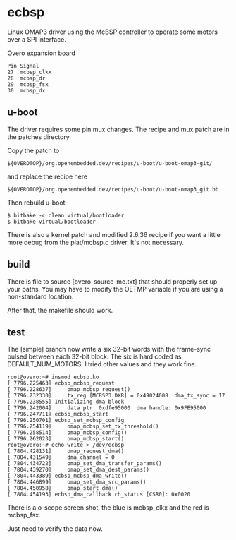   ecbsp
=======

Linux OMAP3 driver using the McBSP controller to operate some motors over a
SPI interface.

Overo expansion board 

	Pin	Signal
	27	mcbsp_clkx
	28	mcbsp_dr
	29	mcbsp_fsx
	30	mcbsp_dx


  u-boot
-------

The driver requires some pin mux changes. The recipe and mux patch are in the
patches directory. 

Copy the patch to 

	${OVEROTOP}/org.openembedded.dev/recipes/u-boot/u-boot-omap3-git/

and replace the recipe here

	${OVEROTOP}/org.openembedded.dev/recipes/u-boot/u-boot-omap3_git.bb


Then rebuild u-boot

	$ bitbake -c clean virtual/bootloader
	$ bitbake virtual/bootloader


There is also a kernel patch and modified 2.6.36 recipe if you want a little
more debug from the plat/mcbsp.c driver. It's not necessary.


  build
-------

There is file to source [overo-source-me.txt] that should properly set up
your paths. You may have to modify the OETMP variable if you are using a 
non-standard location. 

After that, the makefile should work.


  test
-------

The [simple] branch now write a six 32-bit words with the frame-sync pulsed
between each 32-bit block. The six is hard coded as DEFAULT_NUM_MOTORS. I
tried other values and they work fine.


	root@overo:~# insmod ecbsp.ko 
	[ 7796.225463] ecbsp_mcbsp_request
	[ 7796.228637]     omap_mcbsp_request()
	[ 7796.232330]     tx_reg [MCBSP3.DXR] = 0x49024008  dma_tx_sync = 17
	[ 7796.238555] Initializing dma block
	[ 7796.242004]     data ptr: 0xdfe95000  dma handle: 0x9FE95000
	[ 7796.247711] ecbsp_mcbsp_start
	[ 7796.250701] ecbsp_set_mcbsp_config
	[ 7796.254119]     omap_mcbsp_set_tx_threshold()
	[ 7796.258514]     omap_mcbsp_config()
	[ 7796.262023]     omap_mcbsp_start()
	root@overo:~# echo write > /dev/ecbsp
	[ 7804.428131]     omap_request_dma()
	[ 7804.431549]     dma_channel = 0
	[ 7804.434722]     omap_set_dma_transfer_params()
	[ 7804.439270]     omap_set_dma_dest_params()
	[ 7804.443389] ecbsp_mcbsp_dma_write()
	[ 7804.446899]     omap_set_dma_src_params()
	[ 7804.450958]     omap_start_dma()
	[ 7804.454193] ecbsp_dma_callback ch_status [CSR0]: 0x0020


There is a o-scope screen shot, the blue is mcbsp_clkx and the red is mcbsp_fsx.

Just need to verify the data now.
